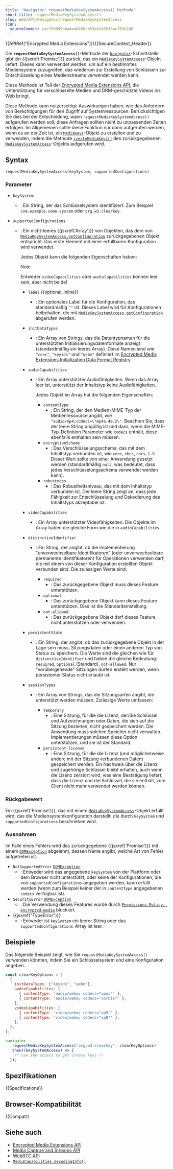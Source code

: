 ```yaml
---
title: "Navigator: requestMediaKeySystemAccess() Methode"
short-title: requestMediaKeySystemAccess()
slug: Web/API/Navigator/requestMediaKeySystemAccess
l10n:
  sourceCommit: cac79d099b0a4e48456cb53eb2435f6acf03e188
---
```


{{APIRef("Encrypted Media Extensions")}}{{SecureContext_Header}}

Die **`requestMediaKeySystemAccess()`**-Methode der [`Navigator`](/de/docs/Web/API/Navigator)-Schnittstelle gibt ein {{jsxref('Promise')}} zurück, das ein [`MediaKeySystemAccess`](/de/docs/Web/API/MediaKeySystemAccess)-Objekt liefert. Dieses kann verwendet werden, um auf ein bestimmtes Mediensystem zuzugreifen, das wiederum zur Erstellung von Schlüsseln zur Entschlüsselung eines Medienstreams verwendet werden kann.

Diese Methode ist Teil der [Encrypted Media Extensions API](/de/docs/Web/API/Encrypted_Media_Extensions_API), die Unterstützung für verschlüsselte Medien und DRM-geschützte Videos ins Web bringt.

Diese Methode kann nutzerseitige Auswirkungen haben, wie das Anfordern von Berechtigungen für den Zugriff auf Systemressourcen. Berücksichtigen Sie dies bei der Entscheidung, wann `requestMediaKeySystemAccess()` aufgerufen werden soll; diese Anfragen sollten nicht zu unpassenden Zeiten erfolgen. Im Allgemeinen sollte diese Funktion nur dann aufgerufen werden, wenn es an der Zeit ist, ein [`MediaKeys`](/de/docs/Web/API/MediaKeys)-Objekt zu erstellen und zu verwenden, indem die Methode [`createMediaKeys()`](/de/docs/Web/API/MediaKeySystemAccess/createMediaKeys) des zurückgegebenen [`MediaKeySystemAccess`](/de/docs/Web/API/MediaKeySystemAccess)-Objekts aufgerufen wird.

## Syntax

```js-nolint
requestMediaKeySystemAccess(keySystem, supportedConfigurations)
```

### Parameter

- `keySystem`
  - : Ein String, der das Schlüsselsystem identifiziert. Zum Beispiel `com.example.some-system` oder `org.w3.clearkey`.
- `supportedConfigurations`

  - : Ein nicht-leeres {{jsxref('Array')}} von Objekten, das dem von [`MediaKeySystemAccess.getConfiguration`](/de/docs/Web/API/MediaKeySystemAccess/getConfiguration) zurückgegebenen Objekt entspricht.
    Das erste Element mit einer erfüllbaren Konfiguration wird verwendet.

    Jedes Objekt kann die folgenden Eigenschaften haben:

    > [!NOTE]
    > Entweder `videoCapabilities` oder `audioCapabilities` können leer sein, aber nicht beide!

    - `label` {{optional_inline}}
      - : Ein optionales Label für die Konfiguration, das standardmäßig `""` ist.
        Dieses Label wird für Konfigurationen beibehalten, die mit [`MediaKeySystemAccess.getConfiguration`](/de/docs/Web/API/MediaKeySystemAccess/getConfiguration) abgerufen werden.
    - `initDataTypes`
      - : Ein Array von Strings, das die Datentypnamen für die unterstützten Initialisierungsdatenformate anzeigt (standardmäßig ein leeres Array).
        Diese Namen sind wie `"cenc"`, `"keyids"` und `"webm"` definiert im [Encrypted Media Extensions Initialization Data Format Registry](https://w3c.github.io/encrypted-media/format-registry/initdata/).
    - `audioCapabilities`

      - : Ein Array unterstützter Audiofähigkeiten.
        Wenn das Array leer ist, unterstützt der Inhaltstyp keine Audiofähigkeiten.

        Jedes Objekt im Array hat die folgenden Eigenschaften:

        - `contentType`
          - : Ein String, der den Medien-MIME-Typ der Medienressource angibt, wie `"audio/mp4;codecs=\"mp4a.40.2\"`.
            Beachten Sie, dass der leere String ungültig ist und dass, wenn die MIME-Typ-Definition Parameter wie `codecs` enthält, diese ebenfalls enthalten sein müssen.
        - `encryptionScheme`
          - : Das Verschlüsselungsschema, das mit dem Inhaltstyp verbunden ist, wie `cenc`, `cbcs`, `cbcs-1-9`.
            Dieser Wert sollte von einer Anwendung gesetzt werden (standardmäßig `null`, was bedeutet, dass jedes Verschlüsselungsschema verwendet werden kann).
        - `robustness`
          - : Das Robustheitsniveau, das mit dem Inhaltstyp verbunden ist.
            Der leere String zeigt an, dass jede Fähigkeit zur Entschlüsselung und Dekodierung des Inhaltstyps akzeptabel ist.

    - `videoCapabilities`

      - : Ein Array unterstützter Videofähigkeiten.
        Die Objekte im Array haben die gleiche Form wie die in `audioCapabilities`.

    - `distinctiveIdentifier`

      - : Ein String, der angibt, ob die Implementierung "unverwechselbare Identifikatoren" (oder unverwechselbare permanente Identifikatoren) für Operationen verwenden darf, die mit einem von dieser Konfiguration erstellten Objekt verbunden sind.
        Die zulässigen Werte sind:

        - `required`
          - : Das zurückgegebene Objekt muss dieses Feature unterstützen.
        - `optional`
          - : Das zurückgegebene Objekt kann dieses Feature unterstützen.
            Dies ist die Standardeinstellung.
        - `not-allowed`
          - : Das zurückgegebene Objekt darf dieses Feature nicht unterstützen oder verwenden.

    - `persistentState`

      - : Ein String, der angibt, ob das zurückgegebene Objekt in der Lage sein muss, Sitzungsdaten oder einen anderen Typ von Status zu speichern.
        Die Werte sind die gleichen wie für `distinctiveIdentifier` und haben die gleiche Bedeutung: `required`, `optional` (Standard), `not-allowed`.
        Nur "vorübergehende" Sitzungen dürfen erstellt werden, wenn persistenter Status nicht erlaubt ist.

    - `sessionTypes`

      - : Ein Array von Strings, das die Sitzungsarten angibt, die unterstützt werden müssen.
        Zulässige Werte umfassen:

        - `temporary`
          - : Eine Sitzung, für die die Lizenz, der/die Schlüssel und Aufzeichnungen oder Daten, die sich auf die Sitzung beziehen, nicht gespeichert werden.
            Die Anwendung muss solchen Speicher nicht verwalten.
            Implementierungen müssen diese Option unterstützen, und sie ist der Standard.
        - `persistent-license`
          - : Eine Sitzung, für die die Lizenz (und möglicherweise andere mit der Sitzung verbundenen Daten) gespeichert werden.
            Ein Nachweis über die Lizenz und zugehörige Schlüssel bleibt erhalten, auch wenn die Lizenz zerstört wird, was eine Bestätigung liefert, dass die Lizenz und die Schlüssel, die sie enthält, vom Client nicht mehr verwendet werden können.

### Rückgabewert

Ein {{jsxref('Promise')}}, das mit einem [`MediaKeySystemAccess`](/de/docs/Web/API/MediaKeySystemAccess)-Objekt erfüllt wird, das die Mediensystemkonfiguration darstellt, die durch `keySystem` und `supportedConfigurations` beschrieben wird.

### Ausnahmen

Im Falle eines Fehlers wird das zurückgegebene {{jsxref('Promise')}} mit einem [`DOMException`](/de/docs/Web/API/DOMException) abgelehnt, dessen Name angibt, welche Art von Fehler aufgetreten ist.

- `NotSupportedError` [`DOMException`](/de/docs/Web/API/DOMException)
  - : Entweder wird das angegebene `keySystem` von der Plattform oder dem Browser nicht unterstützt, oder keine der Konfigurationen, die von `supportedConfigurations` angegeben werden, kann erfüllt werden (wenn zum Beispiel keiner der in `contentType` angegebenen `codecs` verfügbar ist).
- `SecurityError` [`DOMException`](/de/docs/Web/API/DOMException)
  - : Die Verwendung dieses Features wurde durch [`Permissions-Policy: encrypted-media`](/de/docs/Web/HTTP/Reference/Headers/Permissions-Policy/encrypted-media) blockiert.
- {{jsxref("TypeError")}}
  - : Entweder ist `keySystem` ein leerer String oder das `supportedConfigurations`-Array ist leer.

## Beispiele

Das folgende Beispiel zeigt, wie Sie `requestMediaKeySystemAccess()` verwenden könnten, indem Sie ein Schlüsselsystem und eine Konfiguration angeben.

```js
const clearKeyOptions = [
  {
    initDataTypes: ["keyids", "webm"],
    audioCapabilities: [
      { contentType: 'audio/webm; codecs="opus"' },
      { contentType: 'audio/webm; codecs="vorbis"' },
    ],
    videoCapabilities: [
      { contentType: 'video/webm; codecs="vp9"' },
      { contentType: 'video/webm; codecs="vp8"' },
    ],
  },
];

navigator
  .requestMediaKeySystemAccess("org.w3.clearkey", clearKeyOptions)
  .then((keySystemAccess) => {
    /* use the access to get create keys */
  });
```

## Spezifikationen

{{Specifications}}

## Browser-Kompatibilität

{{Compat}}

## Siehe auch

- [Encrypted Media Extensions API](/de/docs/Web/API/Encrypted_Media_Extensions_API)
- [Media Capture and Streams API](/de/docs/Web/API/Media_Capture_and_Streams_API)
- [WebRTC API](/de/docs/Web/API/WebRTC_API)
- [`MediaCapabilities.decodingInfo()`](/de/docs/Web/API/MediaCapabilities/decodingInfo)
